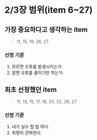 # 2/3장 범위(item 6~27)
## 가장 중요하다고 생각하는 item
> 11, 15, 19, 26, 27

### 선정 기준
1. 모르면 오류를 발생시키는가.
1. 알면 오류를 줄이기만 하는가.

## 최초 선정했던 item
> 11, 13, 15, 17, 18, 20, 22, 26, 27

### 선정 기준
1. 내가 실수 할 법 하다.
1. 취향이 관여한다.